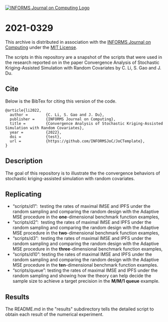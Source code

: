 [![INFORMS Journal on Computing Logo](https://INFORMSJoC.github.io/logos/INFORMS_Journal_on_Computing_Header.jpg)](https://pubsonline.informs.org/journal/ijoc)

# 2021-0329

This archive is distributed in association with the [INFORMS Journal on
Computing](https://pubsonline.informs.org/journal/ijoc) under the [MIT License](LICENSE).

The scripts in this repository are a snapshot of the scripts
that were used in the research reported on in the paper 
Convergence Analysis of Stochastic Kriging-Assisted Simulation with Random Covariates by C. Li, S. Gao and J. Du. 

## Cite

Below is the BibTex for citing this version of the code.

```
@article{li2022,
  author =        {C. Li, S. Gao and J. Du},
  publisher =     {INFORMS Journal on Computing},
  title =         {Convergence Analysis of Stochastic Kriging-Assisted Simulation with Random Covariates},
  year =          {2022},
  doi =           {test},
  url =           {https://github.com/INFORMSJoC/JoCTemplate},
}  
```

## Description

The goal of this repository is to illustrate the the convergence behaviors of stochastic kriging-assisted simulation with random covariates.

## Replicating

*   “scripts/d1”:  testing the rates of maximal IMSE and IPFS under the random sampling and comparing the random design with the Adaptive MSE procedure in the **one**\-dimensional benchmark function examples,
*   “scripts/d2”:  testing the rates of maximal IMSE and IPFS under the random sampling and comparing the random design with the Adaptive MSE procedure in the **two**\-dimensional benchmark function examples,
*   “scripts/d3”:  testing the rates of maximal IMSE and IPFS under the random sampling and comparing the random design with the Adaptive MSE procedure in the **three**\-dimensional benchmark function examples,
*   “scripts/d10”: testing the rates of maximal IMSE and IPFS under the random sampling and comparing the random design with the Adaptive MSE procedure in the **ten**\-dimensional benchmark function examples.
*   “scripts/queue”: testing the rates of maximal IMSE and IPFS under the random sampling and showing how the theory can help decide the sample size to achieve a target precision in the **M/M/1 queue** example.

## Results

The README.md in the "results" subdirectory tells the detailed script to obtain each result of the numerical experiment.

